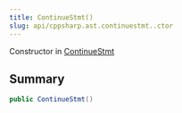 ```yaml
---
title: ContinueStmt()
slug: api/cppsharp.ast.continuestmt..ctor
---
```

Constructor in [ContinueStmt](/api/cppsharp/ast/continuestmt)

## Summary



```csharp
public ContinueStmt()
```

